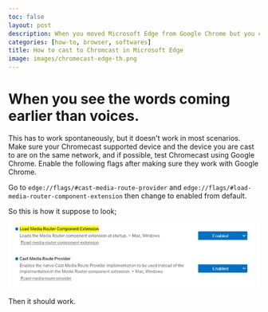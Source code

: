 ```yaml
---
toc: false
layout: post
description: When you moved Microsoft Edge from Google Chrome but you can't cast to any chromecast.
categories: [how-to, browser, softwares]
title: How to cast to Chromcast in Microsoft Edge
image: images/chromecast-edge-th.png
---
```

# When you see the words coming earlier than voices.

This has to work spontaneously, but it doesn't work in most scenarios. Make sure your Chromecast supported device and the device you are cast to are on the same network, and if possible, test Chromecast using Google Chrome. Enable the following flags after making sure they work with Google Chrome.

Go to `edge://flags/#cast-media-route-provider` and `edge://flags/#load-media-router-component-extension` then change to enabled from default. 

So this is how it suppose to look;

![Both are enabled](/images/chromecast-edge-screenshot.jpg)

Then it should work.